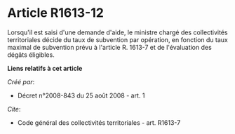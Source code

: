 # Article R1613-12

Lorsqu'il est saisi d'une demande d'aide, le ministre chargé des collectivités territoriales décide du taux de subvention par
opération, en fonction du taux maximal de subvention prévu à l'article R. 1613-7 et de l'évaluation des dégâts éligibles.

**Liens relatifs à cet article**

_Créé par_:

  - Décret n°2008-843 du 25 août 2008 - art. 1

_Cite_:

  - Code général des collectivités territoriales - art. R1613-7
